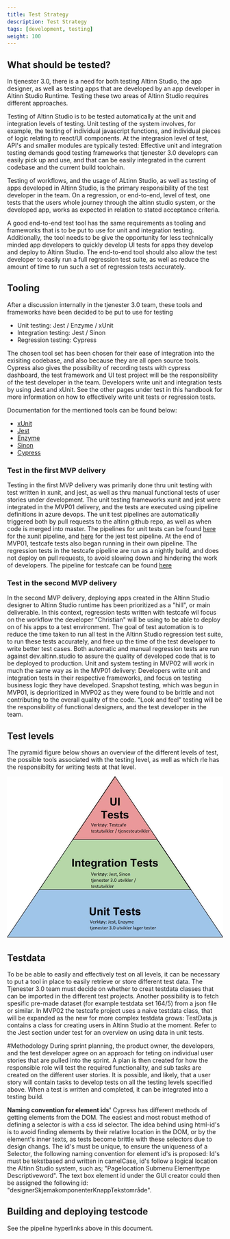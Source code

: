 ```yaml
---
title: Test Strategy
description: Test Strategy
tags: [development, testing]
weight: 100
---
```


## What should be tested?
In tjenester 3.0, there is a need for both testing Altinn Studio, the app designer, as well as testing apps that are developed by an app developer in Altinn Studio Runtime. Testing these two areas of Altinn Studio requires different approaches. 

Testing of Altinn Studio is to be tested automatically at the unit and integration levels of testing. Unit testing of the system involves, for example, the testing of individual javascript functions, and individual pieces of logic relating to react/UI components. At the integrasion level of test, API's and smaller modules are typically tested: Effective unit and integration testing demands good testing frameworks that tjenester 3.0 developrs can easily pick up and use, and that can be easily integrated in the current codebase and the current build toolchain.

Testing of workflows, and the usage of ALtinn Studio, as well as testing of apps developed in Altinn Studio, is the primary responsibility of the test developer in the team. On a regression, or end-to-end, level of test, one tests that the users whole journey through the altinn studio system, or the developed app, works as expected in relation to stated acceptance criteria.

A good end-to-end test tool has the same requirements as tooling and frameworks that is to be put to use for unit and integration testing. Additionally, the tool needs to be give the opportunity for less technically minded app developers to quickly develop UI tests for apps they develop and deploy to Altinn Studio. The end-to-end tool should also allow the test developer to easily run a full regression test suite, as well as reduce the amount of time to run such a set of regression tests accurately. 


## Tooling
After a discussion internally in the tjenester 3.0 team, these tools and frameworks have been decided to be put to use for testing
 - Unit testing: Jest / Enzyme / xUnit
 - Integration testing: Jest / Sinon
 - Regression testing: Cypress 

The chosen tool set has been chosen for their ease of integration into the exisiting codebase, and also because they are all open source tools. Cypress also gives the possibility of recording tests with cypress dashboard, the test framework and UI test project will be the responsibility of the test developer in the team. Developers write unit and integration tests by using Jest and xUnit. See the other pages under test in this handbook for more information on how to effectively write unit tests or regression tests.

Documentation for the mentioned tools can be found below:  
 - [xUnit](https://xunit.github.io/)
 - [Jest](https://jestjs.io/)  
 - [Enzyme](http://airbnb.io/enzyme/)  
 - [Sinon](https://sinonjs.org/)  
 - [Cypress](https://www.cypress.io/)  


### Test in the first MVP delivery
Testing in the first MVP delivery was primarily done thru unit testing with test written in xunit, and jest, as well as thru manual functional tests of user stories under development. The unit testing frameworks xunit and jest were integrated in the MVP01 delivery, and the tests are executed using pipeline definitions in azure devops. The unit test pipelines are automatically triggered both by pull requests to the altinn github repo, as well as when code is merged into master. The pipelines for unit tests can be found [here](https://dev.azure.com/brreg/altinn-studio/_build?definitionId=22) for the xunit pipeline, and [here](https://dev.azure.com/brreg/altinn-studio/_build?definitionId=26) for the jest test pipeline. At the end of MVP01, testcafe tests also began running in their own pipeline. The regression tests in the testcafe pipeline are run as a nightly build, and does not deploy on pull requests, to avoid slowing down and hindering the work of developers. The pipeline for testcafe can be found [here](https://dev.azure.com/brreg/altinn-studio/_build?definitionId=25)


### Test in the second MVP delivery
In the second MVP delivery, deploying apps created in the Altinn Studio designer to Altinn Studio runtime has been prioritized as a "hill", or main deliverable. In this context, regression tests written with testcafe wil focus on the workflow the developer "Christian" will be using to be able to deploy on of his apps to a test environment. The goal of test automation is to reduce the time taken to run all test in the Altinn Studio regression test suite, to run these tests accurately, and free up the time of the test developer to write better test cases. Both automatic and manual regression tests are run against dev.altinn.studio to assure the quality of developed code that is to be deployed to production. Unit and system testing in MVP02 will work in much the same way as in the MVP01 delivery: Developers write unit and integration tests in their respective frameworks, and focus on testing business logic they have developed. Snapshot testing, which was begun in MVP01, is deprioritized in MVP02 as they were found to be brittle and not contributing to the overall quality of the code. "Look and feel" testing will be the responsibility of functional designers, and the test developer in the team.


## Test levels
The pyramid figure below shows an overview of the different levels of test, the possible tools associated with the testing level, as well as which rle has the responsibilty for writing tests at that level.

![Testpyramiden](testing_pyramid.jpeg?width=400 "Testpyramiden")


## Testdata
To be be able to easily and effectively test on all levels, it can be necessary to put a tool in place to easily retrieve or store different test data. The Tjenester 3.0 team must decide on whether to creat testdata classes that can be imported in the different test projects. Another possibility is to fetch spesific pre-made dataset (for example testdata set 164/5) from a json file or similar. In MVP02 the testcafe project uses a naive testdata class, that will be expanded as the new for more complex testdata grows: TestData.js contains a class for creating users in Altinn Studio at the moment. Refer to the Jest section under test for an overview on using data in unit tests.


#Methodology
During sprint planning, the product owner, the developers, and the test developer agree on an approach for teting on individual user stories that are pulled into the sprint. A plan is then created for how the responsible role will test the required functionality, and sub tasks are created on the different user stories. It is possible, and likely, that a user story will contain tasks to develop tests on all the testing levels specified above. When a test is written and completed, it can be integrated into a testing build. 

**Naming convention for element ids'**
Cypress has different methods of getting elements from the DOM. The easiest and most robust method of defining a selector is with a css id selector. The idea behind using html-id's is to avoid finding elements by their relative location in the DOM, or by the element's inner texts, as tests become brittle with these selectors due to design changs. The id's must be unique, to ensure the uniqueness of a Selector, the following naming convention for element id's is proposed: Id's must be tekstbased and written in camelCase, id's follow a logical location the Altinn Studio system, such as; "Pagelocation Submenu Elementtype Descriptiveword". The text box element id under the GUI creator could then be assigned the following id: "designerSkjemakomponenterKnappTekstområde".


## Building and deploying testcode
See the pipeline hyperlinks above in this document.